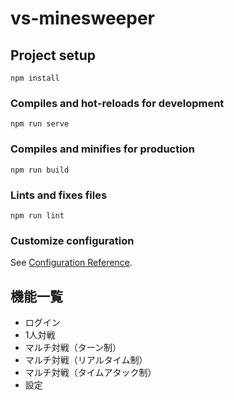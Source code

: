 # vs-minesweeper

## Project setup
```
npm install
```

### Compiles and hot-reloads for development
```
npm run serve
```

### Compiles and minifies for production
```
npm run build
```

### Lints and fixes files
```
npm run lint
```

### Customize configuration
See [Configuration Reference](https://cli.vuejs.org/config/).

## 機能一覧

- ログイン
- 1人対戦
- マルチ対戦（ターン制）
- マルチ対戦（リアルタイム制）
- マルチ対戦（タイムアタック制）
- 設定
